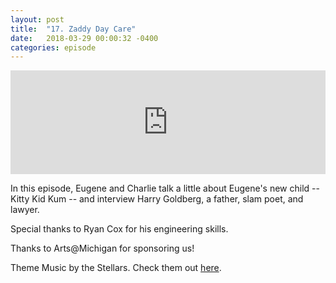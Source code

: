 ```yaml
---
layout: post
title:  "17. Zaddy Day Care"
date:   2018-03-29 00:00:32 -0400
categories: episode
---
```

<iframe width="100%" height="166" scrolling="no" frameborder="no" allow="autoplay" src="https://w.soundcloud.com/player/?url=https%3A//api.soundcloud.com/tracks/421974711&color=%23ff5500&auto_play=false&hide_related=false&show_comments=true&show_user=true&show_reposts=false&show_teaser=true"></iframe>

In this episode, Eugene and Charlie talk a little about Eugene's new child -- Kitty Kid Kum -- and interview Harry Goldberg, a father, slam poet, and lawyer.

Special thanks to Ryan Cox for his engineering skills.

Thanks to Arts@Michigan for sponsoring us!

Theme Music by the Stellars. Check them out [here][bandcamp].

[bandcamp]: http://the-stellars.bandcamp.com.

